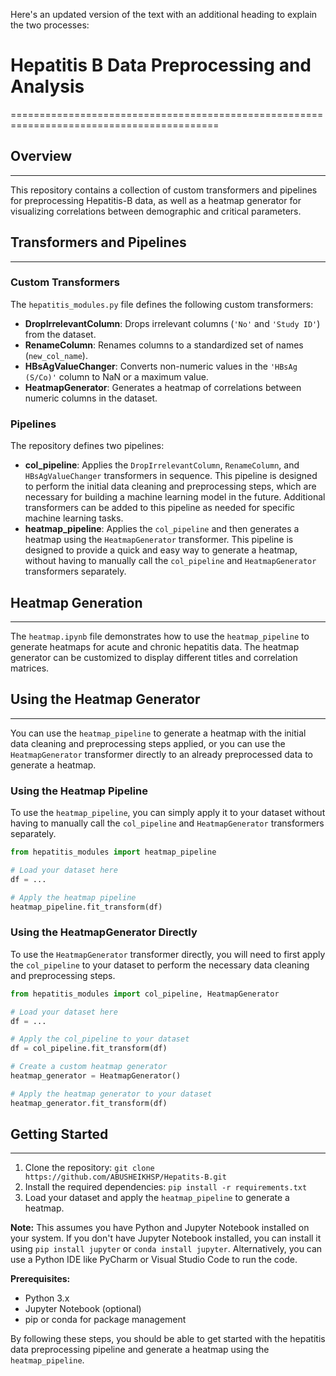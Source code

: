 Here's an updated version of the text with an additional heading to explain the two processes:

# Hepatitis B Data Preprocessing and Analysis
==========================================================================================

## Overview
------------

This repository contains a collection of custom transformers and pipelines for preprocessing Hepatitis-B data, as well as a heatmap generator for visualizing correlations between demographic and critical parameters.

## Transformers and Pipelines
-----------------------------

### Custom Transformers

The `hepatitis_modules.py` file defines the following custom transformers:

* **DropIrrelevantColumn**: Drops irrelevant columns (`'No'` and `'Study ID'`) from the dataset.
* **RenameColumn**: Renames columns to a standardized set of names (`new_col_name`).
* **HBsAgValueChanger**: Converts non-numeric values in the `'HBsAg (S/Co)'` column to NaN or a maximum value.
* **HeatmapGenerator**: Generates a heatmap of correlations between numeric columns in the dataset.

### Pipelines

The repository defines two pipelines:

* **col_pipeline**: Applies the `DropIrrelevantColumn`, `RenameColumn`, and `HBsAgValueChanger` transformers in sequence. This pipeline is designed to perform the initial data cleaning and preprocessing steps, which are necessary for building a machine learning model in the future. Additional transformers can be added to this pipeline as needed for specific machine learning tasks.
* **heatmap_pipeline**: Applies the `col_pipeline` and then generates a heatmap using the `HeatmapGenerator` transformer. This pipeline is designed to provide a quick and easy way to generate a heatmap, without having to manually call the `col_pipeline` and `HeatmapGenerator` transformers separately.

## Heatmap Generation
----------------------

The `heatmap.ipynb` file demonstrates how to use the `heatmap_pipeline` to generate heatmaps for acute and chronic hepatitis data. The heatmap generator can be customized to display different titles and correlation matrices.

## Using the Heatmap Generator
-----------------------------

You can use the `heatmap_pipeline` to generate a heatmap with the initial data cleaning and preprocessing steps applied, or you can use the `HeatmapGenerator` transformer directly to an already preprocessed data to generate a heatmap.

### Using the Heatmap Pipeline

To use the `heatmap_pipeline`, you can simply apply it to your dataset without having to manually call the `col_pipeline` and `HeatmapGenerator` transformers separately.

```python
from hepatitis_modules import heatmap_pipeline

# Load your dataset here
df = ...

# Apply the heatmap pipeline
heatmap_pipeline.fit_transform(df)
```

### Using the HeatmapGenerator Directly

To use the `HeatmapGenerator` transformer directly, you will need to first apply the `col_pipeline` to your dataset to perform the necessary data cleaning and preprocessing steps.

```python
from hepatitis_modules import col_pipeline, HeatmapGenerator

# Load your dataset here
df = ...

# Apply the col_pipeline to your dataset
df = col_pipeline.fit_transform(df)

# Create a custom heatmap generator
heatmap_generator = HeatmapGenerator()

# Apply the heatmap generator to your dataset
heatmap_generator.fit_transform(df)
```

## Getting Started
-------------------

1. Clone the repository: `git clone https://github.com/ABUSHEIKHSP/Hepatits-B.git`
2. Install the required dependencies: `pip install -r requirements.txt`
3. Load your dataset and apply the `heatmap_pipeline` to generate a heatmap.

**Note:** This assumes you have Python and Jupyter Notebook installed on your system. If you don't have Jupyter Notebook installed, you can install it using `pip install jupyter` or `conda install jupyter`. Alternatively, you can use a Python IDE like PyCharm or Visual Studio Code to run the code.

**Prerequisites:**

* Python 3.x
* Jupyter Notebook (optional)
* pip or conda for package management

By following these steps, you should be able to get started with the hepatitis data preprocessing pipeline and generate a heatmap using the `heatmap_pipeline`.
